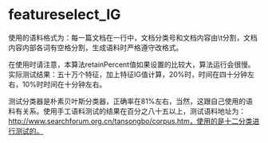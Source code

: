 # featureselect_IG
使用的语料格式为：每一篇文档在一行中，文档分类号和文档内容由\t分割，文档内容内部各词有空格分割，生成语料时严格遵守改格式。

在使用时请注意，本算法retainPercent值如果设置的比较大，算法运行会很慢。实际测试结果：五十万个特征，加上特征IG值计算，20%时，时间在四十分钟左右，10%时时间在十分钟左右。

测试分类器是朴素贝叶斯分类器，正确率在81%左右，当然，这跟自己使用的语料有关系。使用手工语料测试的结果在百分之八十五以上，测试语料地址为：http://www.searchforum.org.cn/tansongbo/corpus.htm，使用的是十二分类进行测试的。
